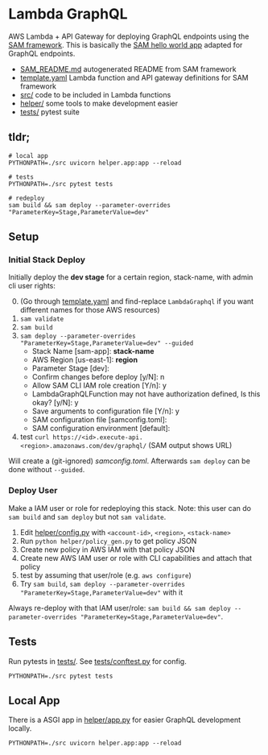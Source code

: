 # Lambda GraphQL

AWS Lambda + API Gateway for deploying GraphQL endpoints using the [SAM framework](https://docs.aws.amazon.com/serverless-application-model/latest/developerguide/what-is-sam.html).
This is basically the [SAM hello world app](https://docs.aws.amazon.com/serverless-application-model/latest/developerguide/serverless-getting-started-hello-world.html)
adapted for GraphQL endpoints.

- [SAM_README.md](./SAM_README.md) autogenerated README from SAM framework
- [template.yaml](./template.yaml) Lambda function and API gateway definitions for SAM framework
- [src/](./src/) code to be included in Lambda functions
- [helper/](./helper/) some tools to make development easier
- [tests/](./tests/) pytest suite

## tldr;

```
# local app
PYTHONPATH=./src uvicorn helper.app:app --reload

# tests
PYTHONPATH=./src pytest tests

# redeploy
sam build && sam deploy --parameter-overrides "ParameterKey=Stage,ParameterValue=dev"
```

## Setup

### Initial Stack Deploy

Initially deploy the **dev stage**
for a certain region, stack-name,
with admin cli user rights:

0. (Go through [template.yaml](./template.yaml) and find-replace `LambdaGraphql` if you want different names for those AWS resources)
1. `sam validate`
2. `sam build`
3. `sam deploy --parameter-overrides "ParameterKey=Stage,ParameterValue=dev" --guided`
   - Stack Name [sam-app]: **stack-name**
   - AWS Region [us-east-1]: **region**
   - Parameter Stage [dev]:
   - Confirm changes before deploy [y/N]: n
   - Allow SAM CLI IAM role creation [Y/n]: y
   - LambdaGraphQLFunction may not have authorization defined, Is this okay? [y/N]: y
   - Save arguments to configuration file [Y/n]: y
   - SAM configuration file [samconfig.toml]:
   - SAM configuration environment [default]:
4. test `curl https://<id>.execute-api.<region>.amazonaws.com/dev/graphql/` (SAM output shows URL)

Will create a (git-ignored) _samconfig.toml_. Afterwards `sam deploy` can be done without `--guided`.

### Deploy User

Make a IAM user or role for redeploying this stack.
Note: this user can do `sam build` and `sam deploy` but not `sam validate`.

1. Edit [helper/config.py](./helper/config.py) with `<account-id>`, `<region>`, `<stack-name>`
2. Run `python helper/policy_gen.py` to get policy JSON
3. Create new policy in AWS IAM with that policy JSON
4. Create new AWS IAM user or role with CLI capabilities and attach that policy
5. test by assuming that user/role (e.g. `aws configure`)
6. Try `sam build`, `sam deploy --parameter-overrides "ParameterKey=Stage,ParameterValue=dev"` with it

Always re-deploy with that IAM user/role: `sam build && sam deploy --parameter-overrides "ParameterKey=Stage,ParameterValue=dev"`.

## Tests

Run pytests in [tests/](./tests/). See [tests/conftest.py](./tests/conftest.py) for config.

```
PYTHONPATH=./src pytest tests
```

## Local App

There is a ASGI app in [helper/app.py](./helper/app.py) for easier GraphQL development locally.

```
PYTHONPATH=./src uvicorn helper.app:app --reload
```
